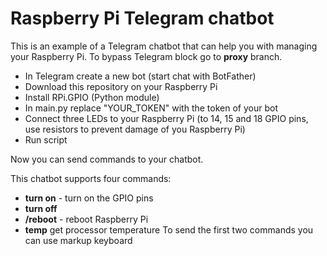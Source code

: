 # Raspberry Pi Telegram chatbot


This is an example of a Telegram chatbot that can help you with managing your Raspberry Pi. To bypass Telegram block go to <b>proxy</b> branch.
- In Telegram create a new bot (start chat with </b>BotFather</b>)
- Download this repository on your Raspberry Pi
- Install RPi.GPIO (Python module)
- In main.py replace "YOUR_TOKEN" with the token of your bot
- Connect three LEDs to your Raspberry Pi (to 14, 15 and 18 GPIO pins, use resistors to prevent damage of you Raspberry Pi)
- Run script

Now you can send commands to your chatbot.

This chatbot supports four commands:
- <b>turn on</b> - turn on the GPIO pins
- <b>turn off</b>
- <b>/reboot</b> - reboot Raspberry Pi
- <b>temp</b> get processor temperature
To send the first two commands you can use markup keyboard
